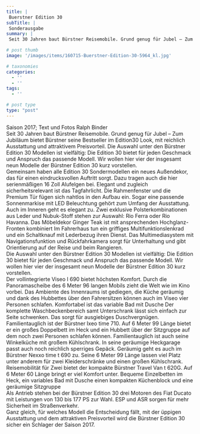```yaml
---
title: |
 Buerstner Edition 30
subTitle: |
 Sonderausgabe
summary: |
 Seit 30 Jahren baut Bürstner Reisemobile. Grund genug für Jubel – Zum Jubiläum bietet Bürstner seine Bestseller im Edition 30 Look, mit reichlich Ausstattung und attraktivem Preisvorteil. Die Auswahl unter den Bürstner Edition 30 Modellen ist vielfältig: Die Edition 30 bietet für jeden Geschmack und Anspruch das passende Modell. 

# post thumb
image: '/images/items/160715-Buerstner-Edition-30-5964_kl.jpg'

# taxonomies
categories: 
  - ''
  - ''
tags:
  - ''

# post type
type: "post"
---
```


<div><font style="background-color: transparent;">Saison 2017; Text und Fotos Ralph Binder</font></div><div>  
</div><div><font style="background-color: transparent;">Seit 30 Jahren baut Bürstner Reisemobile. Grund genug für Jubel – Zum Jubiläum bietet Bürstner seine Bestseller im Edition30 Look, mit reichlich Ausstattung und attraktivem Preisvorteil. Die Auswahl unter den Bürstner Edition 30 Modellen ist vielfältig: Die Edition 30 bietet für jeden Geschmack und Anspruch das passende Modell. Wir wollen hier vier der insgesamt neun Modelle der Bürstner Edition 30 kurz vorstellen.</font></div><div>  
</div><div><font style="background-color: transparent;">Gemeinsam haben alle Edition 30 Sondermodellen ein neues Außendekor, das für einen eindrucksvollen Auftritt sorgt. Dazu tragen auch die hier serienmäßigen 16 Zoll Alufelgen bei. Elegant und zugleich sicherheitsrelevant ist das Tagfahrlicht. Die Rahmenfenster und die Premium Tür fügen sich nahtlos in den Aufbau ein. Sogar eine passende Sonnenmarkise mit LED Beleuchtung gehört zum Umfang der Ausstattung.</font></div><div>  
</div><div><font style="background-color: transparent;">Auch im Inneren geht es elegant zu. Zwei exklusive Polsterkombinationen aus Leder und Nubuk-Stoff stehen zur Auswahl: Rio Ferra oder Rio Havanna. Das Möbeldekor Ginger Teak ist mit ansprechenden Hochglanz-Fronten kombiniert Im Fahrerhaus tun ein griffiges Multifunktionslenkrad und ein Schaltknauf mit Lederbezug ihren Dienst. Das Multimediasystem mit Navigationsfunktion und Rückfahrkamera sorgt für Unterhaltung und gibt Orientierung auf der Reise und beim Rangieren.</font></div><div>  
</div><div><font style="background-color: transparent;">Die Auswahl unter den Bürstner Edition 30 Modellen ist vielfältig: Die Edition 30 bietet für jeden Geschmack und Anspruch das passende Modell. Wir wollen hier vier der insgesamt neun Modelle der Bürstner Edition 30 kurz vorstellen.</font></div><div>  
</div><div><font style="background-color: transparent;">Der vollintegrierte Viseo I 690 bietet höchsten Komfort. Durch die Panoramascheibe des 6 Meter 96 langen Mobils zieht die Welt wie im Kino vorbei. Das Ambiente des Innenraums ist gediegen, die Küche geräumig und dank des Hubbettes über den Fahrersitzen können auch im Viseo vier Personen schlafen. Komfortabel ist das variable Bad mit Dusche Der komplette Waschbeckenbereich samt Unterschrank lässt sich einfach zur Seite schwenken. Das sorgt für ausgiebiges Duschvergnügen. </font></div><div>  
</div><div><font style="background-color: transparent;">Familientauglich ist der Bürstner Ixeo time 710. Auf 6 Meter 99 Länge bietet er ein großes Doppelbett im Heck und ein Hubbett über der Sitzgruppe auf dem noch zwei Personen schlafen können. Familientauglich ist auch seine Winkelküche mit großem Kühlschrank. In seine geräumige Heckgarage passt auch noch reichlich sperriges Gepäck.   
Geräumig geht es auch im Bürstner Nexxo time t 690 zu. Seine 6 Meter 99 Länge lassen viel Platz unter anderem für zwei Kleiderschränke und einen großen Kühlschrank.   
Reisemobilität für Zwei bietet der kompakte Bürstner Travel Van t 620G. Auf 6 Meter 60 Länge bringt er viel Komfort unter. Bequeme Einzelbetten im Heck, ein variables Bad mit Dusche einen kompakten Küchenblock und eine geräumige Sitzgruppe </font></div><div>  
</div><div><font style="background-color: transparent;">Als Antrieb stehen bei der Bürstner Edition 30 drei Motoren des Fiat Ducato mit Leistungen von 130 bis 177 PS zur Wahl. ESP und ASR sorgen für mehr Sicherheit im Straßenverkehr.</font></div><div>  
</div><div><font style="background-color: transparent;">Ganz gleich, für welches Modell die Entscheidung fällt, mit der üppigen Ausstattung und dem attraktiven Preisvorteil wird die Bürstner Edition 30 sicher ein Schlager der Saison 2017.  
</font></div><div id="radePasteHelper" style="border: 0px solid red; border-image: none; left: -10000px; top: 0px; width: 1px; height: 1px; overflow: hidden; position: absolute;"></div>